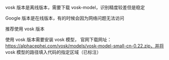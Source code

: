 vosk 版本是离线版本，需要下载 vosk-model，识别精度较差但是稳定

Google 版本是在线版本，有的时候会因为网络问题无法访问

推荐使用 vosk 版本

使用 vosk 版本需要安装 vosk 模型， 官网下载网址：https://alphacephei.com/vosk/models/vosk-model-small-cn-0.22.zip，并将 vosk 模型的路径填入代码的指定区域（已标注）

